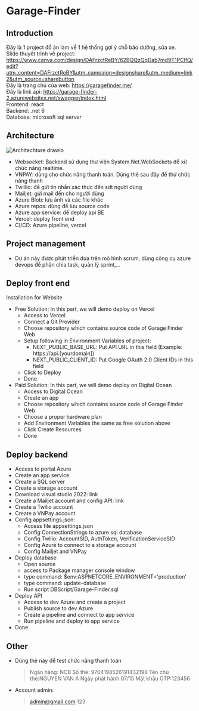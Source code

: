 # Garage-Finder
## Introduction
Đây là 1 project đồ án làm về 1 hệ thống gợi ý chỗ bão dưỡng, sửa xe.  \
Slide thuyết trình về project: https://www.canva.com/design/DAFrzctReBY/62BQQzQqDab7md9T1PCIfQ/edit?utm_content=DAFrzctReBY&utm_campaign=designshare&utm_medium=link2&utm_source=sharebutton  \
Đây là trang chủ của web: https://garagefinder.me/  \
Đây là link api: https://garage-finder-2.azurewebsites.net/swagger/index.html  \
Frontend: react  \
Backend: .net 6  \
Database: microsoft sql server
## Architecture
![Architechture drawio](https://github.com/vinhdn20/Garage-Finder/assets/74886989/c5dc8a9d-94a8-4b68-a774-6375b4f0dc58)
- Websocket: Backend sử dụng thư viện System.Net.WebSockets để xử chức năng realtime.
- VNPAY: dùng cho chức năng thanh toán. Dùng thẻ sau đây để thử chức năng thanh 
- Twillio: để gửi tin nhắn xác thực đến sdt người dùng
- Mailjet: gửi mail đến cho người dùng
- Azure Blob: lưu ảnh và các file khác
- Azure repos: dùng để lưu source code
- Azure app service: để deploy api BE
- Vercel: deploy front end
- CI/CD: Azure pipeline, vercel
## Project management
- Dự án này được phát triển dựa trên mô hình scrum, dùng công cụ azure devops để phân chia task, quản lý sprint,...
## Deploy front end
Installation for Website
- Free Solution: In this part, we will demo deploy on Vercel
  - Access to Vercel
  - Connect a Git Provider
  - Choose repository which contains source code of Garage Finder Web
  - Setup following in Environment Variables of project:
    - NEXT_PUBLIC_BASE_URL: Put API URL in this field (Example:
https://api.[yourdomain])
    - NEXT_PUBLIC_CLIENT_ID: Put Google OAuth 2.0 Client IDs in this field
  - Click to Deploy
  - Done
- Paid Solution: In this part, we will demo deploy on Digital Ocean
  - Access to Digital Ocean
  - Create an app
  - Choose repository which contains source code of Garage Finder Web
  - Choose a proper hardware plan
  - Add Environment Variables the same as free solution above
  - Click Create Resources
  - Done
## Deploy backend
- Access to portal Azure
- Create an app service
- Create a SQL server
- Create a storage account
- Download visual studio 2022: link
- Create a Mailjet account and config API: link
- Create a Twilio account
- Create a VNPay account
- Config appsettings.json:
  - Access file appsettings.json
  - Config ConnectionStrings to azure sql database
  - Config Twilio: AccountSID, AuthToken, VerificationServiceSID
  - Config Azure to connect to a storage account
  - Config Mailjet and VNPay
- Deploy database
  - Open source
  - access to Package manager console window
  - type command: $env:ASPNETCORE_ENVIRONMENT='production'
  - type command: update-database
  - Run script DBScript/Garage-Finder.sql
- Deploy API
  - Access to dev Azure and create a project
  - Publish source to dev Azure
  - Create a pipeline and connect to app service
  - Run pipeline and deploy to app service
- Done
## Other
- Dùng thẻ này để test chức năng thanh toán
  > Ngân hàng: NCB
  > Số thẻ: 9704198526191432198
  > Tên chủ thẻ:NGUYEN VAN A
  > Ngày phát hành:07/15
  > Mật khẩu OTP:123456
- Account admin:
  > admin@gmail.com
  > 123
